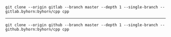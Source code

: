 
	git clone --origin gitlab --branch master --depth 1 --single-branch -- gitlab.byhorn:byhorn/cpp cpp
-------------------------------------------------------------------------------------------------------
    git clone --origin github --branch master --depth 1 --single-branch -- github.byhorn:byhorn/cpp cpp

